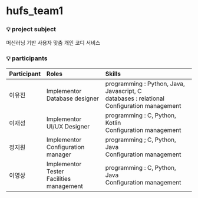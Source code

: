 # hufs_team1

### :bulb: project subject
머신러닝 기반 사용자 맞춤 개인 코디 서비스
<br>

### :bulb: participants
|Participant|Roles|Skills|
|:---|:---|:---|
|이유진|Implementor <br> Database designer|programming : Python, Java, Javascript, C <br> databases : relational <br> Configuration management|
|이재성|Implementor <br> UI/UX Designer|programming : C, Python, Kotlin <br> Configuration management|
|정지원|Implementor <br> Configuration manager|programming ; C, Python, Java <br> Configuration management|
|이영상|Implementor <br> Tester <br> Facilities management|programming : C, Python, Java <br> Configuration management|
